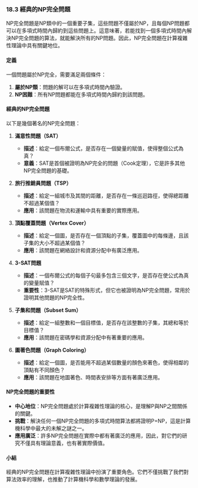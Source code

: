 ### **18.3 經典的NP完全問題**

NP完全問題是NP類中的一個重要子集，這些問題不僅屬於NP，且每個NP問題都可以在多項式時間內歸約到這些問題上。這意味著，若能找到一個多項式時間內解決NP完全問題的算法，就能解決所有的NP問題。因此，NP完全問題在計算複雜性理論中具有關鍵地位。

#### **定義**

一個問題屬於NP完全，需要滿足兩個條件：
1. **屬於NP類**：問題的解可以在多項式時間內驗證。
2. **NP困難**：所有NP問題都能在多項式時間內歸約到該問題。

#### **經典的NP完全問題**

以下是幾個著名的NP完全問題：

1. **滿意性問題（SAT）**
   - **描述**：給定一個布爾公式，是否存在一個變量的賦值，使得整個公式為真？
   - **意義**：SAT是首個被證明為NP完全的問題（Cook定理），它是許多其他NP完全問題的基礎。

2. **旅行推銷員問題（TSP）**
   - **描述**：給定一組城市及其間的距離，是否存在一條巡迴路徑，使得總距離不超過某個值？
   - **應用**：該問題在物流和運輸中具有重要的實際應用。

3. **頂點覆蓋問題（Vertex Cover）**
   - **描述**：給定一個圖，是否存在一個頂點的子集，覆蓋圖中的每條邊，且該子集的大小不超過某個值？
   - **應用**：該問題在網絡設計和資源分配中有廣泛應用。

4. **3-SAT問題**
   - **描述**：一個布爾公式的每個子句最多包含三個文字，是否存在使公式為真的變量賦值？
   - **重要性**：3-SAT是SAT的特殊形式，但它也被證明為NP完全問題，常用於證明其他問題的NP完全性。

5. **子集和問題（Subset Sum）**
   - **描述**：給定一組整數和一個目標值，是否存在該整數的子集，其總和等於目標值？
   - **應用**：該問題在密碼學和資源分配中有著重要的應用。

6. **圖著色問題（Graph Coloring）**
   - **描述**：給定一個圖，是否能用不超過某個數量的顏色來著色，使得相鄰的頂點有不同顏色？
   - **應用**：該問題在地圖著色、時間表安排等方面有著廣泛應用。

#### **NP完全問題的重要性**

- **中心地位**：NP完全問題處於計算複雜性理論的核心，是理解P與NP之間關係的關鍵。
- **挑戰**：解決任何一個NP完全問題的多項式時間算法都將證明P=NP，這是計算機科學中最大的未解之謎之一。
- **應用廣泛**：許多NP完全問題在實際中都有著廣泛的應用，因此，對它們的研究不僅具有理論意義，也有著實際價值。

#### **小結**

經典的NP完全問題在計算複雜性理論中扮演了重要角色。它們不僅挑戰了我們對算法效率的理解，也推動了計算機科學和數學理論的發展。